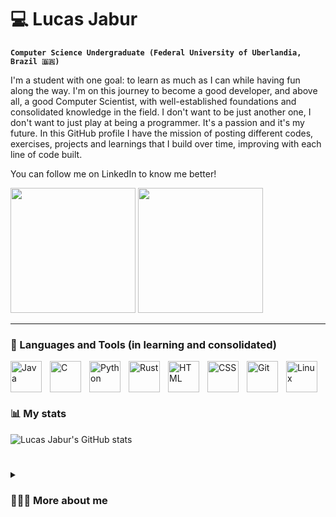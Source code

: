 # 💻 Lucas Jabur

**`Computer Science Undergraduate (Federal University of Uberlandia, Brazil 🇧🇷)`**

I'm a student with one goal: to learn as much as I can while having fun along the way. I'm on this journey to become a good developer, and above all, a good Computer Scientist, with well-established foundations and consolidated knowledge in the field. I don't want to be just another one, I don't want to just play at being a programmer. It's a passion and it's my future.
In this GitHub profile I have the mission of posting different codes, exercises, projects and learnings that I build over time, improving with each line of code built.

You can follow me on LinkedIn to know me better!

<div>
<a href="https://www.linkedin.com/in/lucas-cardoso-jabur" target="_blank"><img loading="lazy" width="200px" src="https://img.shields.io/badge/-LinkedIn-%230077B5?style=for-the-badge&logo=linkedin&logoColor=white" target="_blank"></a>  
<a href = "mailto:lucascjabur02@gmail.com"><img loading="lazy" width="200px" src="https://img.shields.io/badge/Gmail-D14836?style=for-the-badge&logo=gmail&logoColor=white" target="_blank"></a> 
</div>

---

### 🧰 Languages and Tools (in learning and consolidated)

<img align="left" alt="Java" width="50px" style="padding-right:10px;" src="https://cdn.jsdelivr.net/gh/devicons/devicon@latest/icons/java/java-original.svg" />
<img align="left" alt="C" width="50px" style="padding-right:10px;" src="https://cdn.jsdelivr.net/gh/devicons/devicon@latest/icons/c/c-original.svg" />
<img align="left" alt="Python" width="50px" style="padding-right:10px;" src="https://cdn.jsdelivr.net/gh/devicons/devicon@latest/icons/python/python-original.svg" />
<img align="left" alt="Rust" width="50px" style="padding-right:10px;" src="https://cdn.jsdelivr.net/gh/devicons/devicon@latest/icons/rust/rust-original.svg" />
<img align="left" alt="HTML" width="50px" style="padding-right:10px;" src="https://cdn.jsdelivr.net/gh/devicons/devicon@latest/icons/html5/html5-original.svg" />
<img align="left" alt="CSS" width="50px" style="padding-right:10px;" src="https://cdn.jsdelivr.net/gh/devicons/devicon@latest/icons/css3/css3-original.svg" />
<img align="left" alt="Git" width="50px" style="padding-right:10px;" src="https://cdn.jsdelivr.net/gh/devicons/devicon@latest/icons/git/git-original.svg" />
<img align="left" alt="Linux" width="50px" style="padding-right:10px;" src="https://cdn.jsdelivr.net/gh/devicons/devicon@latest/icons/linux/linux-original.svg" />

<br> <br/>

#

### 📊 My stats

![Lucas Jabur's GitHub stats](https://github-readme-stats.vercel.app/api?username=lucasjabur&show_icons=true&theme=gruvbox)

#

<details>
 <summary><h3>👨🏻‍💻 More about me</h3></summary>
    My journey began in 2020, when I was a student studying Mechatronics Engineering at the Federal University of Uberlandia (UFU) and it was there that I had my first contact with programming, more specifically learning the basics of the C language. I fell in love with the grandeur of the area, a world apart from reality where, apparently, anything is possible. I continued to study programming little by little, I got to know the Python programming language and in 2022 I got my first professional experience.
    I was a Scientific Initiation student at the Structural Mechanics Laboratory (LMEst, UFU).
    There I was in charge of building systems and metamodels for high computational cost simulations in Python using the SMT library: Surrogate Modeling Toolbox. These metamodels were used in software created to simulate and predict failures in large-scale structures at the Foz de Chapecó Hydroelectric Power Plant. The project includes partnerships with companies such as CPFL Energia and Usina Foz de Chapecó.
    I learned a lot within the project, not only did I develop more skills with the Python language, but I also learned how to use the Git tool and developed important softskills that every good developer should have. 
    It was after this experience that I decided to transfer to Computer Science. I felt - and feel even more so today - a thirst to learn more about the area. My journey began in the middle of 2023 and I'm still on it.
    So far I've developed skills in C, Java, as well as important theoretical knowledge and programming fundamentals such as logic, algorithms and data structures.
    I'm currently part of the following project:
    "Building a proof of concept for an application to locate points of interest within the UFU Hospital das Clínicas".
    Our aim is to build an indoor navigation web-app for use within the facilities of the Hospital das Clínicas of the Federal University of Uberlandia.
    Much more to come over time!
    Thank you!
